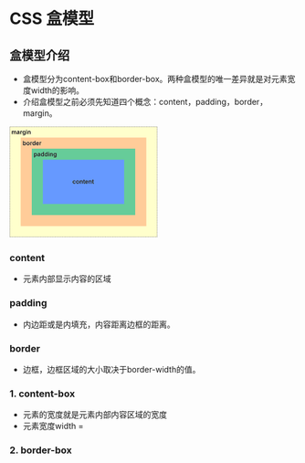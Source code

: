 # CSS 盒模型

## 盒模型介绍

* 盒模型分为content-box和border-box。两种盒模型的唯一差异就是对元素宽度width的影响。
* 介绍盒模型之前必须先知道四个概念：content，padding，border，margin。

![盒模型介绍](./src/images/box-sizing.png)

### content

* 元素内部显示内容的区域

### padding

* 内边距或是内填充，内容距离边框的距离。

### border

* 边框，边框区域的大小取决于border-width的值。


### 1. content-box

* 元素的宽度就是元素内部内容区域的宽度
* 元素宽度width = 

### 2. border-box



